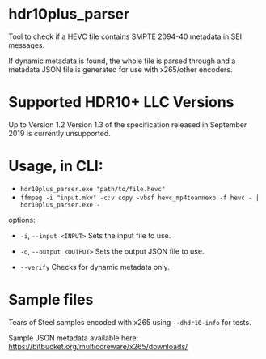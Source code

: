 # hdr10plus_parser
Tool to check if a HEVC file contains SMPTE 2094-40 metadata in SEI 
messages.

If dynamic metadata is found, the whole file is parsed through and a 
metadata JSON file is generated for use with x265/other encoders.

# Supported HDR10+ LLC Versions
Up to Version 1.2
Version 1.3 of the specification released in September 2019 is currently unsupported.

# Usage, in CLI:

* `hdr10plus_parser.exe "path/to/file.hevc"`
* `ffmpeg -i "input.mkv" -c:v copy -vbsf hevc_mp4toannexb -f hevc - | hdr10plus_parser.exe -`

options:
* `-i`, `--input <INPUT>` Sets the input file to use.
* `-o`, `--output <OUTPUT>` Sets the output JSON file to use.

* `--verify` Checks for dynamic metadata only.

# Sample files
Tears of Steel samples encoded with x265 using `--dhdr10-info` for tests.

Sample JSON metadata available here: https://bitbucket.org/multicoreware/x265/downloads/

